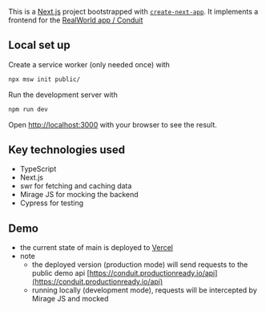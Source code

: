 This is a [Next.js](https://nextjs.org/) project bootstrapped with [`create-next-app`](https://github.com/vercel/next.js/tree/canary/packages/create-next-app).
It implements a frontend for the [RealWorld app / Conduit](https://github.com/gothinkster/realworld/tree/master/spec)

## Local set up

Create a service worker (only needed once) with 
```bash
npx msw init public/
```

Run the development server with
```bash
npm run dev
```

Open [http://localhost:3000](http://localhost:3000) with your browser to see the result.

## Key technologies used
- TypeScript
- Next.js
- swr for fetching and caching data
- Mirage JS for mocking the backend
- Cypress for testing

## Demo
- the current state of main is deployed to [Vercel](https://realworld-roan.vercel.app/)
- note 
  - the deployed version (production mode) will send requests to the public demo api [https://conduit.productionready.io/api](https://conduit.productionready.io/api)
  - running locally (development mode), requests will be intercepted by Mirage JS and mocked 
